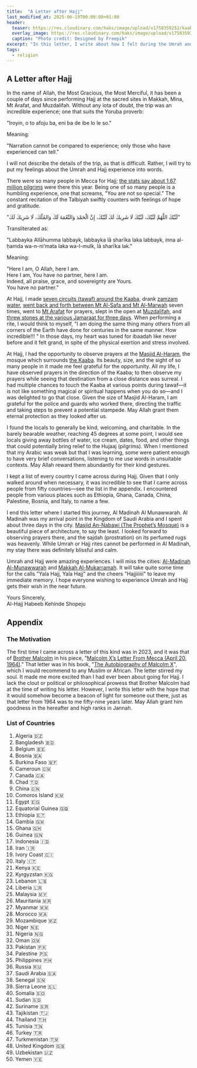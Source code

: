 ```yaml
---
title:  "A Letter after Hajj"
last_modified_at: 2025-06-19T00:00:00+01:00
header:
  teaser: https://res.cloudinary.com/haks/image/upload/v1750359252/kaaba_square.jpg
  overlay_image: https://res.cloudinary.com/haks/image/upload/v1750359252/kaaba_square.jpg
  caption: "Photo credit: Designed by Freepik"
excerpt: "In this letter, I write about how I felt during the Umrah and Hajj experience."
tags:
  - religion
---
```

## A Letter after Hajj

In the name of Allah, the Most Gracious, the Most Merciful, it has been a couple of days since performing Hajj at the sacred sites in Makkah, Mina, Mt Arafat, and Muzdalifah. Without any iota of doubt, the trip was an incredible experience; one that suits the Yoruba proverb:

"Iroyin, o to afoju ba, eni ba de ibe lo le so."

Meaning:

"Narration cannot be compared to experience; only those who have experienced can tell."

I will not describe the details of the trip, as that is difficult. Rather, I will try to put my feelings about the Umrah and Hajj experience into words.

There were so many people in Mecca for Hajj; [the stats say about 1.67 million pilgrims](https://www.stats.gov.sa/en/w/news/49) were there this year. Being one of so many people is a humbling experience, one that screams, "You are not so special." The constant recitation of the Talbiyah swiftly counters with feelings of hope and gratitude.

"لَبَّيْكَ اللَّهُمَّ لَبَّيْكَ، لَبَّيْكَ لَا شَرِيكَ لَكَ لَبَّيْكَ، إِنَّ الْحَمْدَ وَالنِّعْمَةَ لَكَ وَالمُلْكَ، لَا شَرِيكَ لَكَ"

Transliterated as:

"Labbayka Allāhumma labbayk, labbayka lā sharīka laka labbayk, inna al-ḥamda wa-n-ni‘mata laka wa-l-mulk, lā sharīka lak."

Meaning:

"Here I am, O Allah, here I am.  
Here I am, You have no partner, here I am.  
Indeed, all praise, grace, and sovereignty are Yours.  
You have no partner."

At Hajj, I made [seven circuits (tawaf) around the Kaaba](https://hajjumrahplanner.com/tawaf/), drank [zamzam water](https://www.aljazeera.com/news/2025/6/4/the-water-of-hajj-a-simple-illustrated-guide-to-zamzam), [went back and forth between Mt Al-Safa and Mt Al-Marwah](https://hajjumrahplanner.com/safa-marwa/) seven times, went to [Mt Arafat](https://thepilgrim.co/mount-arafat/) for prayers, slept in the open at [Muzdalifah](https://hajjumrahplanner.com/day-2-9th-of-dhul-hijjah-muzdalifah/), and [threw stones at the various Jamaraat for three days](https://hajjumrahplanner.com/rami-al-jamarat/). When performing a rite, I would think to myself, "I am doing the same thing many others from all corners of the Earth have done for centuries in the same manner. How incredible\!\!\! " In those days, my heart was tuned for ibaadah like never before and it felt grand, in spite of the physical exertion and stress involved.

At Hajj, I had the opportunity to observe prayers at the [Masjid Al-Haram](https://en.wikipedia.org/wiki/Masjid_al-Haram), the mosque which surrounds [the Kaaba](https://en.wikipedia.org/wiki/Kaaba). Its beauty, size, and the sight of so many people in it made me feel grateful for the opportunity. All my life, I have observed prayers in the direction of the Kaaba; to then observe my prayers while seeing that destination from a close distance was surreal. I had multiple chances to touch the Kaaba at various points during tawaf—it is not like something magical or spiritual happens when you do so​​—and I was delighted to go that close. Given the size of Masjid Al-Haram, I am grateful for the police and guards who worked there, directing the traffic and taking steps to prevent a potential stampede. May Allah grant them eternal protection as they looked after us.

I found the locals to generally be kind, welcoming, and charitable. In the barely bearable weather, reaching 45 degrees at some point, I would see locals giving away bottles of water, ice cream, dates, food, and other things that could potentially bring relief to the Hujaaj (pilgrims). When I mentioned that my Arabic was weak but that I was learning, some were patient enough to have very brief conversations, listening to me use words in unsuitable contexts. May Allah reward them abundantly for their kind gestures.

I kept a list of every country I came across during Hajj. Given that I only walked around when necessary, it was incredible to see that I came across people from fifty countries—see the list in the appendix. I encountered people from various places such as Ethiopia, Ghana, Canada, China, Palestine, Bosnia, and Italy, to name a few.

I end this letter where I started this journey, Al Madinah Al Munawwarah. Al Madinah was my arrival point in the Kingdom of Saudi Arabia and I spent about three days in the city. [Masjid An-Nabawi (The Prophet’s Mosque)](https://en.wikipedia.org/wiki/Prophet%27s_Mosque) is a beautiful piece of architecture, to say the least. I looked forward to observing prayers there, and the sajdah (prostration) on its perfumed rugs was heavenly. While Umrah or Hajj rites cannot be performed in Al Madinah, my stay there was definitely blissful and calm.

Umrah and Hajj were amazing experiences. I will miss the cities: [Al-Madinah Al-Munawwarah](https://en.wikipedia.org/wiki/Medina) and [Makkah Al-Mukarramah](https://en.wikipedia.org/wiki/Mecca). It will take quite some time for the calls "Yala Hajj, Yala Hajj" and the cheers "Hajjiiiiii" to leave my immediate memory. I hope everyone wishing to experience Umrah and Hajj gets their wish in the near future.

Yours Sincerely,  
Al-Hajj Habeeb Kehinde Shopeju

## Appendix

### The Motivation

The first time I came across a letter of this kind was in 2023, and it was that of [Brother Malcolm](https://en.wikipedia.org/wiki/Malcolm_X) in his piece, "[Malcolm X’s Letter From Mecca (April 20, 1964\)](https://www.icit-digital.org/articles/malcolm-x-s-letter-from-mecca-april-20-1964)." That letter was in his book, "[The Autobiography of Malcolm X](https://www.amazon.co.uk/Autobiography-Malcolm-X/dp/0141032723)", which I would recommend to any Muslim or African. The letter stirred my soul. It made me more excited than I had ever been about going for Hajj. I lack the clout or political or philosophical prowess that Brother Malcolm had at the time of writing his letter. However, I write this letter with the hope that it would somehow become a beacon of light for someone out there, just as that letter from 1964 was to me fifty-nine years later. May Allah grant him goodness in the hereafter and high ranks in Jannah.

### List of Countries

1. Algeria 🇩🇿  
2. Bangladesh 🇧🇩  
3. Belgium 🇧🇪  
4. Bosnia 🇧🇦  
5. Burkina Faso 🇧🇫  
6. Cameroun 🇨🇲  
7. Canada 🇨🇦  
8. Chad 🇹🇩  
9. China 🇨🇳  
10. Comoros Island 🇰🇲  
11. Egypt 🇪🇬  
12. Equatorial Guinea 🇬🇶  
13. Ethiopia 🇪🇹  
14. Gambia 🇬🇲  
15. Ghana 🇬🇭  
16. Guinea 🇬🇳  
17. Indonesia 🇮🇩  
18. Iran 🇮🇷  
19. Ivory Coast 🇨🇮  
20. Italy 🇮🇹  
21. Kenya 🇰🇪  
22. Kyrgyzstan 🇰🇬  
23. Lebanon 🇱🇧  
24. Liberia 🇱🇷  
25. Malaysia 🇲🇾  
26. Mauritania 🇲🇷  
27. Myanmar 🇲🇲  
28. Morocco 🇲🇦  
29. Mozambique 🇲🇿  
30. Niger 🇳🇪  
31. Nigeria 🇳🇬  
32. Oman 🇴🇲  
33. Pakistan 🇵🇰  
34. Palestine 🇵🇸  
35. Philippines 🇵🇭  
36. Russia 🇷🇺  
37. Saudi Arabia 🇸🇦  
38. Senegal 🇸🇳  
39. Sierra Leone 🇸🇱  
40. Somalia 🇸🇴  
41. Sudan 🇸🇩  
42. Suriname 🇸🇷  
43. Tajikistan 🇹🇯  
44. Thailand 🇹🇭  
45. Tunisia 🇹🇳  
46. Turkey 🇹🇷  
47. Turkmenistan 🇹🇲  
48. United Kingdom 🇬🇧  
49. Uzbekistan 🇺🇿  
50. Yemen 🇾🇪
